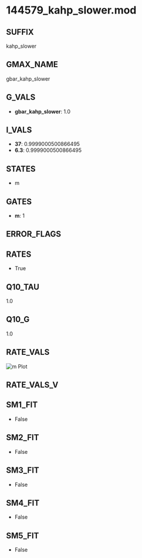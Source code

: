 # 144579_kahp_slower.mod

## SUFFIX

kahp_slower

## GMAX_NAME

gbar_kahp_slower

## G_VALS

- **gbar_kahp_slower**: 1.0

## I_VALS

- **37**: 0.9999000500866495
- **6.3**: 0.9999000500866495

## STATES

- m

## GATES

- **m**: 1

## ERROR_FLAGS


## RATES

- True

## Q10_TAU

1.0

## Q10_G

1.0

## RATE_VALS

![m Plot](/Users/pbozelos/Dropbox/icg-Chai-Panos/supermodels/output_markdown_files/KCa/144579_kahp_slower.mod/images/m.png)

## RATE_VALS_V

## SM1_FIT

- False

## SM2_FIT

- False

## SM3_FIT

- False

## SM4_FIT

- False

## SM5_FIT

- False

